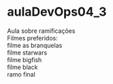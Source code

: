 # aulaDevOps04_3
Aula sobre ramificações<br>
Filmes preferidos:<br>
filme as branquelas<br>
filme starwars<br>
filme bigfish<br>
filme black<br>
ramo final
